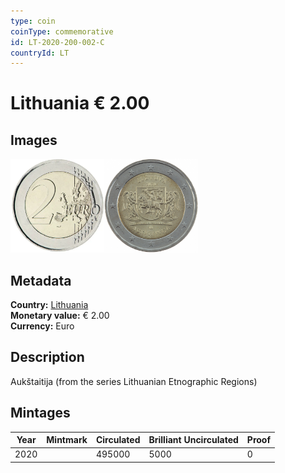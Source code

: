 ```yaml
---
type: coin
coinType: commemorative
id: LT-2020-200-002-C
countryId: LT
---
```


# Lithuania € 2.00

## Images

<img src="../../Images/common-2007-200.webp" height="150" alt="Front image"><img src="Images/LT-2020-200-002.webp" height="150" alt="Back image">

## Metadata

**Country:** [Lithuania](../../Countries/Lithuania/index.md)\
**Monetary value:** € 2.00\
**Currency:** Euro

## Description
Aukštaitija (from the series Lithuanian Etnographic Regions)

## Mintages

| Year | Mintmark | Circulated | Brilliant Uncirculated | Proof |
| ---- | -------- | ---------- | ---------------------- | ----- |
| 2020 | | 495000 | 5000 | 0 |
